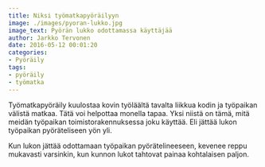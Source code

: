 ```yaml
---
title: Niksi työmatkapyöräilyyn
image: ./images/pyoran-lukko.jpg
image_text: Pyörän lukko odottamassa käyttäjää
author: Jarkko Tervonen
date: 2016-05-12 00:01:20
categories:
- Pyöräily
tags:
- pyöräily
- työmatka
---
```

Työmatkapyöräily kuulostaa kovin työläältä tavalta liikkua kodin ja työpaikan välistä matkaa. Tätä voi helpottaa monella tapaa. Yksi niistä on tämä, mitä meidän työpaikan toimistorakennuksessa joku käyttää. Eli jättää lukon työpaikan pyöräteliseen yön yli.

Kun lukon jättää odottamaan työpaikan pyörätelineeseen, kevenee reppu mukavasti varsinkin, kun kunnon lukot tahtovat painaa kohtalaisen paljon.
